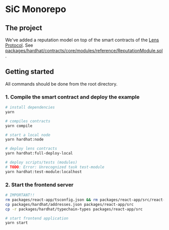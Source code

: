 # SiC Monorepo

## The project

We've added a reputation model on top of the smart contracts 
of the [Lens Protocol](https://lens.xyz/).
See [packages/hardhat/contracts/core/modules/reference/ReputationModule.sol](packages/hardhat/contracts/core/modules/reference/ReputationModule.sol).

## Getting started

All commands should be done from the root directory.

### 1. Compile the smart contract and deploy the example

```bash
# install dependencies
yarn

# compiles contracts
yarn compile

# start a local node
yarn hardhat:node

# deploy lens contracts
yarn hardhat:full-deploy-local

# deploy scripts/tests (modules)
# TODO: Error: Unrecognized task test-module
yarn hardhat:test-module:localhost
```

### 2. Start the frontend server

```bash
# IMPORTANT!!
rm packages/react-app/tsconfig.json && rm packages/react-app/src/react-app-env.d.ts
cp packages/hardhat/addresses.json packages/react-app/src
cp -r packages/hardhat/typechain-types packages/react-app/src

# start frontend application
yarn start
```
